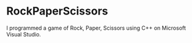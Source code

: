 # RockPaperScissors
I programmed a game of Rock, Paper, Scissors using C++ on Microsoft Visual Studio.
